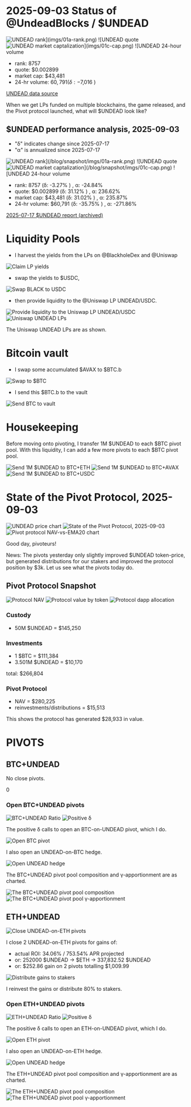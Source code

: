 # 2025-09-03 Status of @UndeadBlocks / $UNDEAD 

![$UNDEAD rank](imgs/01a-rank.png) 
![$UNDEAD quote](imgs/01b-quote.png) 
![$UNDEAD market captalization](imgs/01c-cap.png) 
![$UNDEAD 24-hour volume](imgs/01d-vol.png) 

* rank: 8757 
* quote: $0.002899 
* market cap: $43,481 
* 24-hr volume: $60,791 (δ: -$7,016 ) 


[UNDEAD data source](https://www.coingecko.com/en/coins/undead-blocks) 



When we get LPs funded on multiple blockchains, the game released, and the Pivot protocol launched, what will $UNDEAD look like? 

## $UNDEAD performance analysis, 2025-09-03 

* "δ" indicates change since 2025-07-17 
* "α" is annualized since 2025-07-17 

![$UNDEAD rank](/blog/snapshot/imgs/01a-rank.png) 
![$UNDEAD quote](/blog/snapshot/imgs/01b-quote.png) 
![$UNDEAD market captalization](/blog/snapshot/imgs/01c-cap.png) 
![$UNDEAD 24-hour volume](/blog/snapshot/imgs/01d-vol.png) 

* rank: 8757 (δ: -3.27% ) , α: -24.84% 
* quote: $0.002899 (δ: 31.12% ) , α: 236.62% 
* market cap: $43,481 (δ: 31.02% ) , α: 235.87% 
* 24-hr volume: $60,791 (δ: -35.75% ) , α: -271.86% 

[2025-07-17 $UNDEAD report (archived)](https://github.com/pivoteur/biz/tree/main/blog/snapshot) 

# Liquidity Pools 

* I harvest the yields from the LPs on @BlackholeDex and @Uniswap 

![Claim LP yields](imgs/03a-claim.png) 

* swap the yields to $USDC, 

![Swap BLACK to USDC](imgs/03b-swap.png) 

* then provide liquidity to the @Uniswap LP UNDEAD/USDC. 

![Provide liquidity to the Uniswap LP UNDEAD/USDC](imgs/03c-provide.png) 
![Uniswap UNDEAD LPs](imgs/03d-lps.png) 

The Uniswap UNDEAD LPs are as shown. 

# Bitcoin vault 

* I swap some accumulated $AVAX to $BTC.b 

![Swap to $BTC](imgs/04a-swap.png) 

* I send this $BTC.b to the vault 

![Send BTC to vault](imgs/04b-sned.png) 

# Housekeeping

Before moving onto pivoting, I transfer 1M $UNDEAD to each $BTC pivot pool. With this liquidity, I can add a few more pivots to each $BTC pivot pool. 

![Send 1M $UNDEAD to BTC+ETH](imgs/05a-sned.png)
![Send 1M $UNDEAD to BTC+AVAX](imgs/05b-sned.png)
![Send 1M $UNDEAD to BTC+USDC](imgs/05c-sned.png)

# State of the Pivot Protocol, 2025-09-03 

![UNDEAD price chart](imgs/06a-undead.png) 
![State of the Pivot Protocol, 2025-09-03](imgs/06b-assets.png) 
![Pivot protocol NAV-vs-EMA20 chart](imgs/06c-ema.png) 


Good day, pivoteurs! 

News: The pivots yesterday only slightly improved $UNDEAD token-price, but generated distributions for our stakers and improved the protocol position by $3k. Let us see what the pivots today do. 

## Pivot Protocol Snapshot 

![Protocol NAV](imgs/07a-nav.png) 
![Protocol value by token](imgs/07b-by-token.png) 
![Protocol dapp allocation](imgs/07c-by-dapp.png) 

### Custody 

* 50M $UNDEAD = $145,250 

### Investments 

* 1 $BTC = $111,384 
* 3.501M $UNDEAD = $10,170 

total: $266,804 


### Pivot Protocol 

* NAV = $280,225 
* reinvestments/distributions = $15,513 

This shows the protocol has generated $28,933 in value. 

# PIVOTS 

## BTC+UNDEAD 




No close pivots. 



0 







### Open BTC+UNDEAD pivots 

![BTC+UNDEAD Ratio](imgs/08a-ratio.png) 
![Positive δ](imgs/08b-delta.png) 

The positive δ calls to open an BTC-on-UNDEAD pivot, which I do. 

![Open BTC pivot](imgs/08c-open-btc-pivot.png) 

I also open an UNDEAD-on-BTC hedge. 

![Open UNDEAD hedge](imgs/08d-open-undead-hedge.png) 





The BTC+UNDEAD pivot pool composition and γ-apportionment are as charted. 

![The BTC+UNDEAD pivot pool composition](imgs/09a-comp.png) 
![The BTC+UNDEAD pivot pool γ-apportionment](imgs/09b-apport.png) 

## ETH+UNDEAD 

![Close UNDEAD-on-ETH pivots](imgs/10a-close-undead-on-eth-pivot.png) 

I close 2 UNDEAD-on-ETH pivots for gains of: 


* actual ROI: 34.06% / 753.54% APR projected 
* or: 252000 $UNDEAD -> $ETH -> 337,832.52 $UNDEAD 
* or: $252.86 gain on 2 pivots totalling $1,009.99 


![Distribute gains to stakers](imgs/10b-dist-gains.png) 

I reinvest the gains or distribute 80% to stakers. 

### Open ETH+UNDEAD pivots 

![ETH+UNDEAD Ratio](imgs/11a-ratio.png) 
![Positive δ](imgs/11b-delta.png) 

The positive δ calls to open an ETH-on-UNDEAD pivot, which I do. 

![Open ETH pivot](imgs/11c-open-eth-pivot.png) 

I also open an UNDEAD-on-ETH hedge. 

![Open UNDEAD hedge](imgs/11d-open-undead-hedge.png) 





The ETH+UNDEAD pivot pool composition and γ-apportionment are as charted. 

![The ETH+UNDEAD pivot pool composition](imgs/12a-comp.png) 
![The ETH+UNDEAD pivot pool γ-apportionment](imgs/12b-apport.png) 

